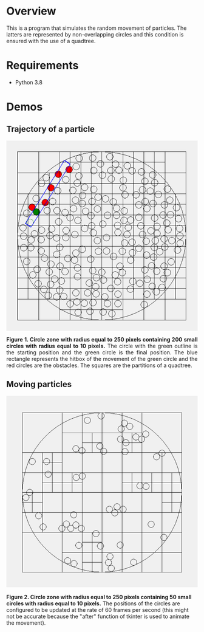 # Overview
This is a program that simulates the random movement of particles. The latters are represented by non-overlapping circles and this condition is ensured with the use of a quadtree.

# Requirements
- Python 3.8

# Demos
## Trajectory of a particle
<div>
  <img src="Demo/particle_trajectory.png" align="center">
  <figcaption>
    <p align="justify"><b>Figure 1. Circle zone with radius equal to 250 pixels containing 200 small circles with radius equal to 10 pixels.</b> The circle with the green outline is the starting position and the green circle is the final position. The blue rectangle represents the hitbox of the movement of the green circle and the red circles are the obstacles. The squares are the partitions of a quadtree.</p>
  </figcaption>
</div>

## Moving particles
<div>
  <img src="Demo/moving_particles.gif" align="center">
  <figcaption>
    <br><b>Figure 2. Circle zone with radius equal to 250 pixels containing 50 small circles with radius equal to 10 pixels.</b> The positions of the circles are configured to be updated at the rate of 60 frames per second (this might not be accurate because the "after" function of tkinter is used to animate the movement).</br>
  </figcaption>
</div>

